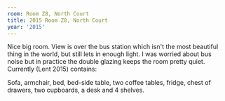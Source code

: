 ```yaml
---
room: Room Z8, North Court
title: 2015 Room Z8, North Court
year: '2015'
---
```


Nice big room. View is over the bus station which isn't the most beautiful thing in the world, but still lets in enough light. I was worried about bus noise but in practice the double glazing keeps the room pretty quiet. Currently (Lent 2015) contains:

Sofa, armchair, bed, bed-side table, two coffee tables, fridge, chest of drawers, two cupboards, a desk and 4 shelves.